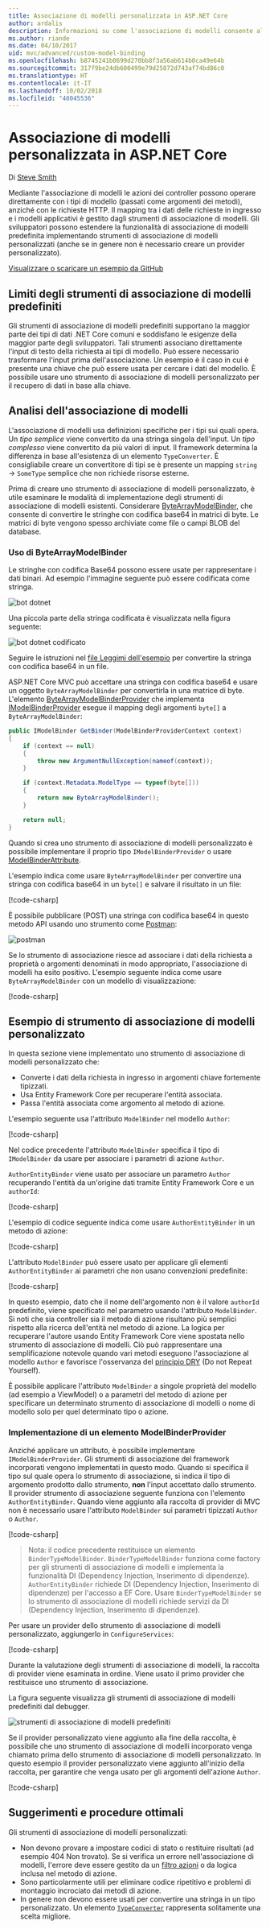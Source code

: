 ```yaml
---
title: Associazione di modelli personalizzata in ASP.NET Core
author: ardalis
description: Informazioni su come l'associazione di modelli consente alle azioni del controller di funzionare direttamente con i tipi di modello in ASP.NET Core.
ms.author: riande
ms.date: 04/10/2017
uid: mvc/advanced/custom-model-binding
ms.openlocfilehash: b8745241b0699d270bb8f3a56ab614b0ca49e64b
ms.sourcegitcommit: 317f9be24db600499e79d25872d743af74bd86c0
ms.translationtype: HT
ms.contentlocale: it-IT
ms.lasthandoff: 10/02/2018
ms.locfileid: "48045536"
---
```

# <a name="custom-model-binding-in-aspnet-core"></a>Associazione di modelli personalizzata in ASP.NET Core

Di [Steve Smith](https://ardalis.com/)

Mediante l'associazione di modelli le azioni dei controller possono operare direttamente con i tipi di modello (passati come argomenti dei metodi), anziché con le richieste HTTP. Il mapping tra i dati delle richieste in ingresso e i modelli applicativi è gestito dagli strumenti di associazione di modelli. Gli sviluppatori possono estendere la funzionalità di associazione di modelli predefinita implementando strumenti di associazione di modelli personalizzati (anche se in genere non è necessario creare un provider personalizzato).

[Visualizzare o scaricare un esempio da GitHub](https://github.com/aspnet/Docs/tree/master/aspnetcore/mvc/advanced/custom-model-binding/)

## <a name="default-model-binder-limitations"></a>Limiti degli strumenti di associazione di modelli predefiniti

Gli strumenti di associazione di modelli predefiniti supportano la maggior parte dei tipi di dati .NET Core comuni e soddisfano le esigenze della maggior parte degli sviluppatori. Tali strumenti associano direttamente l'input di testo della richiesta ai tipi di modello. Può essere necessario trasformare l'input prima dell'associazione. Un esempio è il caso in cui è presente una chiave che può essere usata per cercare i dati del modello. È possibile usare uno strumento di associazione di modelli personalizzato per il recupero di dati in base alla chiave.

## <a name="model-binding-review"></a>Analisi dell'associazione di modelli

L'associazione di modelli usa definizioni specifiche per i tipi sui quali opera. Un *tipo semplice* viene convertito da una stringa singola dell'input. Un *tipo complesso* viene convertito da più valori di input. Il framework determina la differenza in base all'esistenza di un elemento `TypeConverter`. È consigliabile creare un convertitore di tipi se è presente un mapping `string` -> `SomeType` semplice che non richiede risorse esterne.

Prima di creare uno strumento di associazione di modelli personalizzato, è utile esaminare le modalità di implementazione degli strumenti di associazione di modelli esistenti. Considerare [ByteArrayModelBinder](/dotnet/api/microsoft.aspnetcore.mvc.modelbinding.binders.bytearraymodelbinder), che consente di convertire le stringhe con codifica base64 in matrici di byte. Le matrici di byte vengono spesso archiviate come file o campi BLOB del database.

### <a name="working-with-the-bytearraymodelbinder"></a>Uso di ByteArrayModelBinder

Le stringhe con codifica Base64 possono essere usate per rappresentare i dati binari. Ad esempio l'immagine seguente può essere codificata come stringa.

![bot dotnet](custom-model-binding/images/bot.png "bot dotnet")

Una piccola parte della stringa codificata è visualizzata nella figura seguente:

![bot dotnet codificato](custom-model-binding/images/encoded-bot.png "bot dotnet codificato")

Seguire le istruzioni nel [file Leggimi dell'esempio](https://github.com/aspnet/Docs/blob/master/aspnetcore/mvc/advanced/custom-model-binding/sample/CustomModelBindingSample/README.md) per convertire la stringa con codifica base64 in un file.

ASP.NET Core MVC può accettare una stringa con codifica base64 e usare un oggetto `ByteArrayModelBinder` per convertirla in una matrice di byte. L'elemento [ByteArrayModelBinderProvider](/dotnet/api/microsoft.aspnetcore.mvc.modelbinding.binders.bytearraymodelbinderprovider) che implementa [IModelBinderProvider](/dotnet/api/microsoft.aspnetcore.mvc.modelbinding.imodelbinderprovider) esegue il mapping degli argomenti `byte[]` a `ByteArrayModelBinder`:

```csharp
public IModelBinder GetBinder(ModelBinderProviderContext context)
{
    if (context == null)
    {
        throw new ArgumentNullException(nameof(context));
    }

    if (context.Metadata.ModelType == typeof(byte[]))
    {
        return new ByteArrayModelBinder();
    }

    return null;
}
```

Quando si crea uno strumento di associazione di modelli personalizzato è possibile implementare il proprio tipo `IModelBinderProvider` o usare [ModelBinderAttribute](/dotnet/api/microsoft.aspnetcore.mvc.modelbinderattribute).

L'esempio indica come usare `ByteArrayModelBinder` per convertire una stringa con codifica base64 in un `byte[]` e salvare il risultato in un file:

[!code-csharp[](custom-model-binding/sample/CustomModelBindingSample/Controllers/ImageController.cs?name=post1&highlight=3)]

È possibile pubblicare (POST) una stringa con codifica base64 in questo metodo API usando uno strumento come [Postman](https://www.getpostman.com/):

![postman](custom-model-binding/images/postman.png "postman")

Se lo strumento di associazione riesce ad associare i dati della richiesta a proprietà o argomenti denominati in modo appropriato, l'associazione di modelli ha esito positivo. L'esempio seguente indica come usare `ByteArrayModelBinder` con un modello di visualizzazione:

[!code-csharp[](custom-model-binding/sample/CustomModelBindingSample/Controllers/ImageController.cs?name=post2&highlight=2)]

## <a name="custom-model-binder-sample"></a>Esempio di strumento di associazione di modelli personalizzato

In questa sezione viene implementato uno strumento di associazione di modelli personalizzato che:

- Converte i dati della richiesta in ingresso in argomenti chiave fortemente tipizzati.
- Usa Entity Framework Core per recuperare l'entità associata.
- Passa l'entità associata come argomento al metodo di azione.

L'esempio seguente usa l'attributo `ModelBinder` nel modello `Author`:

[!code-csharp[](custom-model-binding/sample/CustomModelBindingSample/Data/Author.cs?highlight=10)]

Nel codice precedente l'attributo `ModelBinder` specifica il tipo di `IModelBinder` da usare per associare i parametri di azione `Author`. 

`AuthorEntityBinder` viene usato per associare un parametro `Author` recuperando l'entità da un'origine dati tramite Entity Framework Core e un `authorId`:

[!code-csharp[](custom-model-binding/sample/CustomModelBindingSample/Binders/AuthorEntityBinder.cs?name=demo)]

L'esempio di codice seguente indica come usare `AuthorEntityBinder` in un metodo di azione:

[!code-csharp[](custom-model-binding/sample/CustomModelBindingSample/Controllers/BoundAuthorsController.cs?name=demo2&highlight=2)]

L'attributo `ModelBinder` può essere usato per applicare gli elementi `AuthorEntityBinder` ai parametri che non usano convenzioni predefinite:

[!code-csharp[](custom-model-binding/sample/CustomModelBindingSample/Controllers/BoundAuthorsController.cs?name=demo1&highlight=2)]

In questo esempio, dato che il nome dell'argomento non è il valore `authorId` predefinito, viene specificato nel parametro usando l'attributo `ModelBinder`. Si noti che sia controller sia il metodo di azione risultano più semplici rispetto alla ricerca dell'entità nel metodo di azione. La logica per recuperare l'autore usando Entity Framework Core viene spostata nello strumento di associazione di modelli. Ciò può rappresentare una semplificazione notevole quando vari metodi eseguono l'associazione al modello `Author` e favorisce l'osservanza del [principio DRY](http://deviq.com/don-t-repeat-yourself/) (Do not Repeat Yourself).

È possibile applicare l'attributo `ModelBinder` a singole proprietà del modello (ad esempio a ViewModel) o a parametri del metodo di azione per specificare un determinato strumento di associazione di modelli o nome di modello solo per quel determinato tipo o azione.

### <a name="implementing-a-modelbinderprovider"></a>Implementazione di un elemento ModelBinderProvider

Anziché applicare un attributo, è possibile implementare `IModelBinderProvider`. Gli strumenti di associazione del framework incorporati vengono implementati in questo modo. Quando si specifica il tipo sul quale opera lo strumento di associazione, si indica il tipo di argomento prodotto dallo strumento, **non** l'input accettato dallo strumento. Il provider strumento di associazione seguente funziona con l'elemento `AuthorEntityBinder`. Quando viene aggiunto alla raccolta di provider di MVC non è necessario usare l'attributo `ModelBinder` sui parametri tipizzati `Author` o `Author`.

[!code-csharp[](custom-model-binding/sample/CustomModelBindingSample/Binders/AuthorEntityBinderProvider.cs?highlight=17-20)]

> Nota: il codice precedente restituisce un elemento `BinderTypeModelBinder`. `BinderTypeModelBinder` funziona come factory per gli strumenti di associazione di modelli e implementa la funzionalità DI (Dependency Injection, Inserimento di dipendenze). `AuthorEntityBinder` richiede DI (Dependency Injection, Inserimento di dipendenze) per l'accesso a EF Core. Usare `BinderTypeModelBinder` se lo strumento di associazione di modelli richiede servizi da DI (Dependency Injection, Inserimento di dipendenze).

Per usare un provider dello strumento di associazione di modelli personalizzato, aggiungerlo in `ConfigureServices`:

[!code-csharp[](custom-model-binding/sample/CustomModelBindingSample/Startup.cs?name=callout&highlight=5-9)]

Durante la valutazione degli strumenti di associazione di modelli, la raccolta di provider viene esaminata in ordine. Viene usato il primo provider che restituisce uno strumento di associazione.

La figura seguente visualizza gli strumenti di associazione di modelli predefiniti dal debugger.

![strumenti di associazione di modelli predefiniti](custom-model-binding/images/default-model-binders.png "strumenti di associazione di modelli predefiniti")

Se il provider personalizzato viene aggiunto alla fine della raccolta, è possibile che uno strumento di associazione di modelli incorporato venga chiamato prima dello strumento di associazione di modelli personalizzato. In questo esempio il provider personalizzato viene aggiunto all'inizio della raccolta, per garantire che venga usato per gli argomenti dell'azione `Author`.

[!code-csharp[](custom-model-binding/sample/CustomModelBindingSample/Startup.cs?name=callout&highlight=5-9)]

## <a name="recommendations-and-best-practices"></a>Suggerimenti e procedure ottimali

Gli strumenti di associazione di modelli personalizzati:
- Non devono provare a impostare codici di stato o restituire risultati (ad esempio 404 Non trovato). Se si verifica un errore nell'associazione di modelli, l'errore deve essere gestito da un [filtro azioni](xref:mvc/controllers/filters) o da logica inclusa nel metodo di azione.
- Sono particolarmente utili per eliminare codice ripetitivo e problemi di montaggio incrociato dai metodi di azione.
- In genere non devono essere usati per convertire una stringa in un tipo personalizzato. Un elemento [`TypeConverter`](/dotnet/api/system.componentmodel.typeconverter) rappresenta solitamente una scelta migliore.
